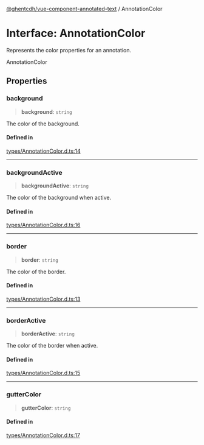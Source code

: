 [@ghentcdh/vue-component-annotated-text](../globals.md) / AnnotationColor

# Interface: AnnotationColor

Represents the color properties for an annotation.

 AnnotationColor

## Properties

### background

> **background**: `string`

The color of the background.

#### Defined in

[types/AnnotationColor.d.ts:14](https://github.com/GhentCDH/vue_component_annotated_text/blob/1a1305298088f2a8b844c3bc4c9169f47cb7de8b/src/types/AnnotationColor.d.ts#L14)

***

### backgroundActive

> **backgroundActive**: `string`

The color of the background when active.

#### Defined in

[types/AnnotationColor.d.ts:16](https://github.com/GhentCDH/vue_component_annotated_text/blob/1a1305298088f2a8b844c3bc4c9169f47cb7de8b/src/types/AnnotationColor.d.ts#L16)

***

### border

> **border**: `string`

The color of the border.

#### Defined in

[types/AnnotationColor.d.ts:13](https://github.com/GhentCDH/vue_component_annotated_text/blob/1a1305298088f2a8b844c3bc4c9169f47cb7de8b/src/types/AnnotationColor.d.ts#L13)

***

### borderActive

> **borderActive**: `string`

The color of the border when active.

#### Defined in

[types/AnnotationColor.d.ts:15](https://github.com/GhentCDH/vue_component_annotated_text/blob/1a1305298088f2a8b844c3bc4c9169f47cb7de8b/src/types/AnnotationColor.d.ts#L15)

***

### gutterColor

> **gutterColor**: `string`

#### Defined in

[types/AnnotationColor.d.ts:17](https://github.com/GhentCDH/vue_component_annotated_text/blob/1a1305298088f2a8b844c3bc4c9169f47cb7de8b/src/types/AnnotationColor.d.ts#L17)

